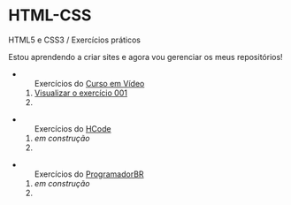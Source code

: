 # HTML-CSS
 HTML5 e CSS3 / Exercícios práticos

Estou aprendendo a criar sites e agora vou gerenciar os meus repositórios!

<ul>
  <li>
   <ol>Exercícios do <a href="https://www.youtube.com/watch?v=jgQjeqGRdgA">Curso em Vídeo</a>
    <li><a href="https://llucasbrasil.github.io/HTML-CSS/CursoemVideo/Ex001/index.html">Visualizar o exercício 001</a></li>
    <li></li>
   </ol>
 </li>
</ul>
<ul>
  <li>
  <ol>Exercícios do <a href="https://www.youtube.com/watch?v=t8TMQPS_7sc&list=PL-u8JWLN6xasK6rdmAu4YYofbKVashSVT">HCode</a>
    <li> <em>em construção</em> </li>
    <li></li>
  </ol>
 </li>
</ul>
<ul>
  <li>
  <ol>Exercícios do <a href="https://programadorbr.com/">ProgramadorBR</a>
    <li> <em>em construção</em> </li>
    <li></li>
  </ol>
 </li>
</ul>
